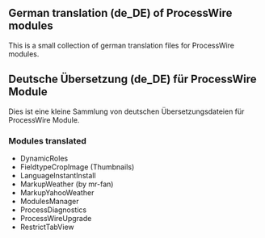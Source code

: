 ## German translation (de_DE) of ProcessWire modules 
This is a small collection of german translation files for ProcessWire modules.

## Deutsche Übersetzung (de_DE) für ProcessWire Module
Dies ist eine kleine Sammlung von deutschen Übersetzungsdateien für ProcessWire Module.

### Modules translated
* DynamicRoles
* FieldtypeCropImage (Thumbnails)
* LanguageInstantInstall
* MarkupWeather (by mr-fan)
* MarkupYahooWeather
* ModulesManager
* ProcessDiagnostics
* ProcessWireUpgrade
* RestrictTabView
